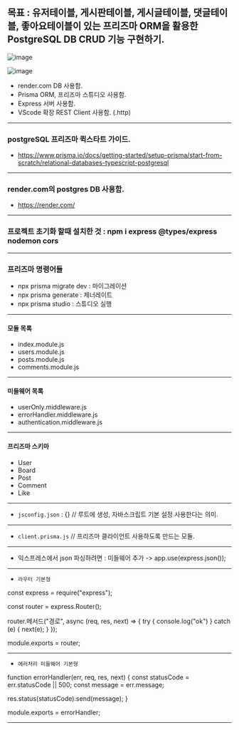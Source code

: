 ## 목표 : 유저테이블, 게시판테이블, 게시글테이블, 댓글테이블, 좋아요테이블이 있는 프리즈마 ORM을 활용한 PostgreSQL DB CRUD 기능 구현하기.

![image](https://github.com/user-attachments/assets/fa33d492-b5d8-4b5f-a0d9-6341ba771592)

![image](https://github.com/user-attachments/assets/1afe248d-a75c-4f4c-a44b-3937e494bb29)

- render.com DB 사용함.
- Prisma ORM, 프리즈마 스튜디오 사용함.
- Express 서버 사용함.
- VScode 확장 REST Client 사용함. (.http)

---

### postgreSQL 프리즈마 퀵스타트 가이드.

- https://www.prisma.io/docs/getting-started/setup-prisma/start-from-scratch/relational-databases-typescript-postgresql

---

### render.com의 postgres DB 사용함.

- https://render.com/

---

### 프로젝트 초기화 할때 설치한 것 : npm i express @types/express nodemon cors

---

### 프리즈마 명령어들

- npx prisma migrate dev : 마이그레이션
- npx prisma generate : 제너레이트
- npx prisma studio : 스튜디오 실행

---

#### 모듈 목록

- index.module.js
- users.module.js
- posts.module.js
- comments.module.js

---

#### 미들웨어 목록

- userOnly.middleware.js
- errorHandler.middleware.js
- authentication.middleware.js

---

#### 프리즈마 스키마

- User
- Board
- Post
- Comment
- Like

---

- `jsconfig.json` : {} // 루트에 생성, 자바스크립트 기본 설정 사용한다는 의미.

---

- `client.prisma.js` // 프리즈마 클라이언트 사용하도록 만드는 모듈.

---

- 익스프레스에서 json 파싱하려면 : 미들웨어 추가 -> app.use(express.json());

---

- `라우터 기본형`

const express = require("express");

const router = express.Router();

router.메서드("경로", async (req, res, next) => {
try {
console.log("ok")
} catch (e) {
next(e);
}
});

module.exports = router;

---

- `에러처리 미들웨어 기본형`

function errorHandler(err, req, res, next) {
const statusCode = err.statusCode || 500;
const message = err.message;

res.status(statusCode).send(message);
}

module.exports = errorHandler;

---
